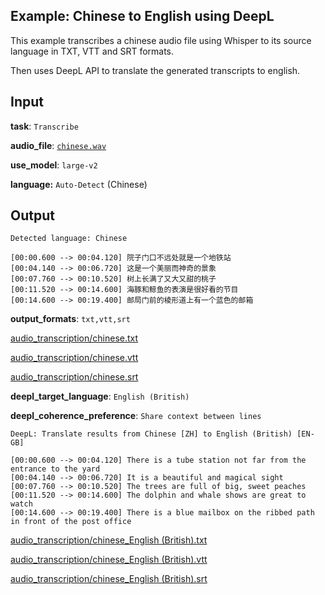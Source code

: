 ## Example: Chinese to English using DeepL

This example transcribes a chinese audio file using Whisper to its source language in TXT, VTT and SRT formats.

Then uses DeepL API to translate the generated transcripts to english.

## Input

**task**: `Transcribe`

**audio_file**: [`chinese.wav`](https://carleslc.me/AudioToText/examples/chinese-to-english-deepl/chinese.wav)

**use_model**: `large-v2`

**language:** `Auto-Detect` (Chinese)

## Output

```
Detected language: Chinese

[00:00.600 --> 00:04.120] 院子门口不远处就是一个地铁站
[00:04.140 --> 00:06.720] 这是一个美丽而神奇的景象
[00:07.760 --> 00:10.520] 树上长满了又大又甜的桃子
[00:11.520 --> 00:14.600] 海豚和鲸鱼的表演是很好看的节目
[00:14.600 --> 00:19.400] 邮局门前的棱形道上有一个蓝色的邮箱
```

**output_formats**: `txt,vtt,srt`

[audio_transcription/chinese.txt](audio_transcription/chinese.txt)

[audio_transcription/chinese.vtt](audio_transcription/chinese.vtt)

[audio_transcription/chinese.srt](audio_transcription/chinese.srt)

**deepl_target_language**: `English (British)`

**deepl_coherence_preference**: `Share context between lines`

```
DeepL: Translate results from Chinese [ZH] to English (British) [EN-GB]

[00:00.600 --> 00:04.120] There is a tube station not far from the entrance to the yard 
[00:04.140 --> 00:06.720] It is a beautiful and magical sight 
[00:07.760 --> 00:10.520] The trees are full of big, sweet peaches 
[00:11.520 --> 00:14.600] The dolphin and whale shows are great to watch 
[00:14.600 --> 00:19.400] There is a blue mailbox on the ribbed path in front of the post office
```

[audio_transcription/chinese_English (British).txt](audio_transcription/chinese_English%20(British).txt)

[audio_transcription/chinese_English (British).vtt](audio_transcription/chinese_English%20(British).vtt)

[audio_transcription/chinese_English (British).srt](audio_transcription/chinese_English%20(British).srt)
